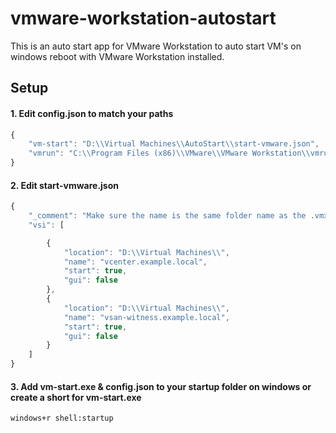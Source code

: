 ﻿# vmware-workstation-autostart

This is an auto start app for VMware Workstation to auto start VM's on windows reboot with VMware Workstation installed.
## Setup

#### 1. Edit config.json to match your paths

```javascript
{
    "vm-start": "D:\\Virtual Machines\\AutoStart\\start-vmware.json",
    "vmrun": "C:\\Program Files (x86)\\VMware\\VMware Workstation\\vmrun.exe"
}
```

#### 2. Edit start-vmware.json 
```javascript
{
    "_comment": "Make sure the name is the same folder name as the .vmx file",
    "vsi": [

        {
            "location": "D:\\Virtual Machines\\",
            "name": "vcenter.example.local",
            "start": true,
            "gui": false
        },
        {
            "location": "D:\\Virtual Machines\\",
            "name": "vsan-witness.example.local",
            "start": true,
            "gui": false
        }
    ]
}
```
#### 3. Add vm-start.exe & config.json to your startup folder on windows or create a short for vm-start.exe 

`windows+r shell:startup `
